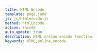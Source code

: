 ```yaml
---
title: HTML Encode
template: page.jade
js: js/htmlencode.js
method: htmlEncode
action: Encode
auto_update: true
description: HTML online encode function
keywords: HTML,online,encode
---
```

